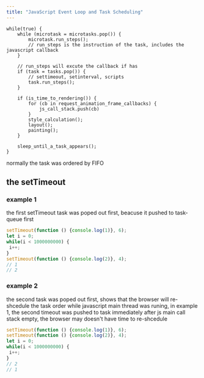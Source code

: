 ```yaml
---
title: "JavaScript Event Loop and Task Scheduling"
---
```


```
while(true) {
	while (microtask = microtasks.pop()) {
		microtask.run_steps();
		// run_steps is the instruction of the task, includes the javascript callback
	}

	// run_steps will excute the callback if has
	if (task = tasks.pop()) {
		// settimeout, setinterval, scripts
		task.run_steps();
	}

	if (is_time_to_rendering()) {
		for (cb in request_animation_frame_callbacks) {
			js_call_stack.push(cb)
		}
		style_calculation();
		layout();
		painting();
	}

	sleep_until_a_task_appears();
}

```

normally the task was ordered by FIFO

## the setTimeout
### example 1
the first setTimeout task was poped out first, beacuse it pushed to task-queue first
```javascript
setTimeout(function () {console.log(1)}, 6);
let i = 0;
while(i < 1000000000) {
 i++;
}
setTimeout(function () {console.log(2)}, 4);
// 1
// 2
```
### example 2
the second task was poped out first, shows that the browser will re-shcedule the task order while javascript main thread was runing, in example 1, the second timeout was pushed to task immediately after js main call stack empty, the browser may doesn't have time to re-shcedule
```javascript
setTimeout(function () {console.log(1)}, 6);
setTimeout(function () {console.log(2)}, 4);
let i = 0;
while(i < 1000000000) {
 i++;
}
// 2
// 1
```
 
